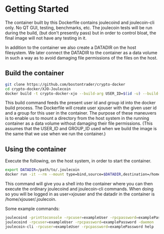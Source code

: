 # Getting Started

The container built by this Dockerfile contains joulecoind and joulecoin-cli only.  No QT GUI, testing, benchmarks, etc.
The joulecoin tests will be run during the build, (but don't presently pass) but in order to control bloat, the final image will not have 
any testing in it.

In addition to the container we also create a DATADIR on the host filesystem.  We later connect the DATADIR to the container as a data volume in such a way as to avoid damaging file permissions of the files on the host.

## Build the container

```sh
git clone https://github.com/bostontrader/crypto-docker
cd crypto-docker/XJO-Joulecoin
docker build -t crypto-docker-xjo --build-arg USER_ID=$(id -u) --build-arg GROUP_ID=$(id -g) .
```
This build command feeds the present user id and group id into the docker build process.  The Dockerfile will
create user xjouser with the given user id and a group for this user in the container.  The purpose of these maneuvers
is to enable us to mount a directory from the host system in the running container as a data volume without damaging 
their file permissions.  (This assumes that the USER_ID and GROUP_ID used when we build the image is the same
that we use when we run the container.)


## Using the container

Execute the following, on the host system, in order to start the container.

```sh
export DATADIR=/path/to/.joulecoin
docker run -it --rm --mount type=bind,source=$DATADIR,destination=/home/xjouser/.joulecoin crypto-docker-xjo
```
This command will give you a shell into the container where you can then execute the ordinary joulecoind and joulecoin-cli commands.
When doing so you will be logged in as user=xjouser and the datadir in the container is /home/xjouser/.joulecoin.

Some example commands:

```sh
joulecoind -printtoconsole -rpcuser=exampleUser -rpcpassword=examplePassword
joulecoind -rpcuser=exampleUser -rpcpassword=examplePassword -daemon
joulecoin-cli -rpcuser=exampleUser -rpcpassword=examplePassword help
```

